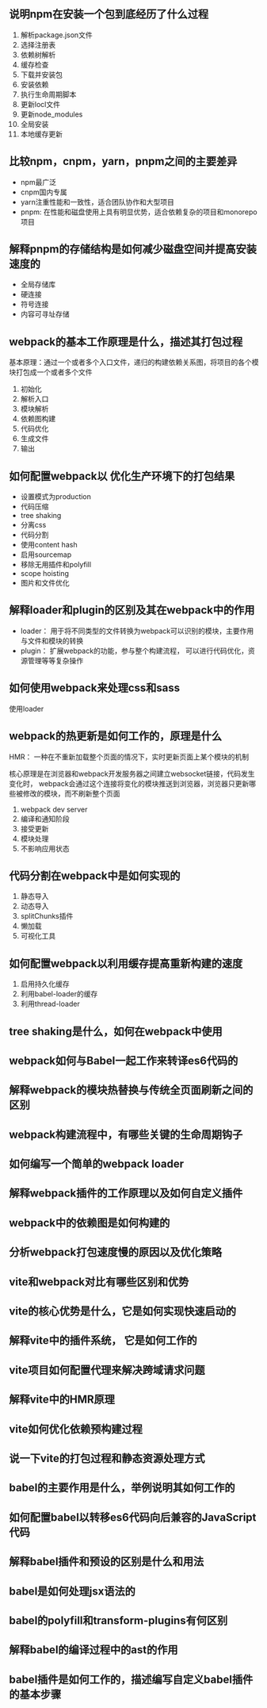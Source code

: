## 说明npm在安装一个包到底经历了什么过程

1. 解析package.json文件
2. 选择注册表
3. 依赖树解析
4. 缓存检查
5. 下载并安装包
6. 安装依赖
7. 执行生命周期脚本
8. 更新locl文件
9. 更新node_modules
10. 全局安装
11. 本地缓存更新



## 比较npm，cnpm，yarn，pnpm之间的主要差异

- npm最广泛
- cnpm国内专属
- yarn注重性能和一致性，适合团队协作和大型项目
- pnpm: 在性能和磁盘使用上具有明显优势，适合依赖复杂的项目和monorepo项目





## 解释pnpm的存储结构是如何减少磁盘空间并提高安装速度的

- 全局存储库
- 硬连接
- 符号连接
- 内容可寻址存储





## webpack的基本工作原理是什么，描述其打包过程

基本原理：通过一个或者多个入口文件，递归的构建依赖关系图，将项目的各个模块打包成一个或者多个文件

1. 初始化
2. 解析入口
3. 模块解析
4. 依赖图构建
5. 代码优化
6. 生成文件
7. 输出



## 如何配置webpack以 优化生产环境下的打包结果

- 设置模式为production
- 代码压缩
- tree shaking
- 分离css
- 代码分割
- 使用content hash
- 启用sourcemap
- 移除无用插件和polyfill
- scope hoisting
- 图片和文件优化



## 解释loader和plugin的区别及其在webpack中的作用

- loader： 用于将不同类型的文件转换为webpack可以识别的模块，主要作用与文件和模块的转换
- plugin： 扩展webpack的功能，参与整个构建流程， 可以进行代码优化，资源管理等等复杂操作



## 如何使用webpack来处理css和sass

使用loader



## webpack的热更新是如何工作的，原理是什么

HMR： 一种在不重新加载整个页面的情况下，实时更新页面上某个模块的机制

核心原理是在浏览器和webpack开发服务器之间建立websocket链接，代码发生变化时， webpack会通过这个连接将变化的模块推送到浏览器，浏览器只更新哪些被修改的模块，而不刷新整个页面

1. webpack dev server
2. 编译和通知阶段
3. 接受更新
4. 模块处理
5. 不影响应用状态



## 代码分割在webpack中是如何实现的

1. 静态导入
2. 动态导入
3. splitChunks插件
4. 懒加载
5. 可视化工具



## 如何配置webpack以利用缓存提高重新构建的速度

1. 启用持久化缓存
2. 利用babel-loader的缓存
3. 利用thread-loader



## tree shaking是什么，如何在webpack中使用



## webpack如何与Babel一起工作来转译es6代码的



## 解释webpack的模块热替换与传统全页面刷新之间的区别



## webpack构建流程中，有哪些关键的生命周期钩子



## 如何编写一个简单的webpack loader



## 解释webpack插件的工作原理以及如何自定义插件



## webpack中的依赖图是如何构建的



## 分析webpack打包速度慢的原因以及优化策略



## vite和webpack对比有哪些区别和优势



## vite的核心优势是什么，它是如何实现快速启动的



## 解释vite中的插件系统， 它是如何工作的



## vite项目如何配置代理来解决跨域请求问题



## 解释vite中的HMR原理



## vite如何优化依赖预构建过程



## 说一下vite的打包过程和静态资源处理方式



## babel的主要作用是什么，举例说明其如何工作的



## 如何配置babel以转移es6代码向后兼容的JavaScript代码



## 解释babel插件和预设的区别是什么和用法



## babel是如何处理jsx语法的



## babel的polyfill和transform-plugins有何区别



## 解释babel的编译过程中的ast的作用



## babel插件是如何工作的，描述编写自定义babel插件的基本步骤



